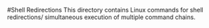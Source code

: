 #Shell Redirections
This directory contains Linux commands for shell redirections/ simultaneous execution of multiple command chains.
